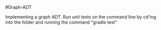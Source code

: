 #Graph-ADT

Implementing a graph ADT. Run unit tests on the command line
by cd'ing into the folder and running the command "gradle test"
